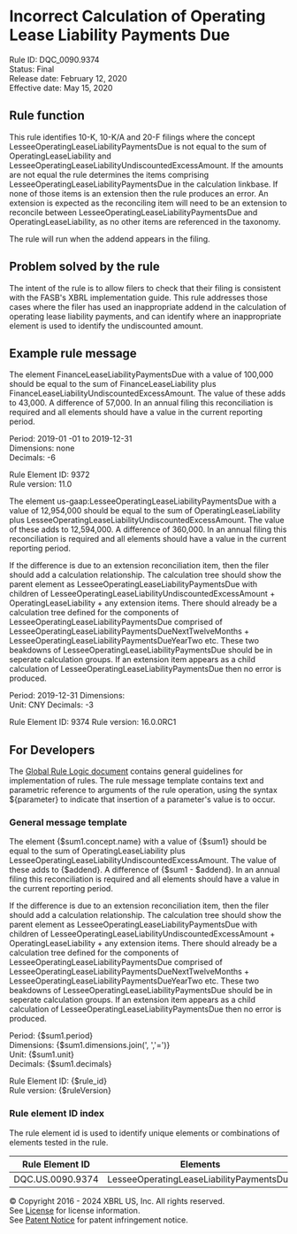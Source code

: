 # Incorrect Calculation of Operating Lease Liability Payments Due  
Rule ID: DQC_0090.9374  
Status: Final  
Release date: February 12, 2020  
Effective date: May 15, 2020  

## Rule function  
This rule identifies 10-K, 10-K/A and 20-F filings where the concept LesseeOperatingLeaseLiabilityPaymentsDue is not equal to the sum of OperatingLeaseLiability and LesseeOperatingLeaseLiabilityUndiscountedExcessAmount. If the amounts are not equal the rule determines the items comprising LesseeOperatingLeaseLiabilityPaymentsDue in the calculation linkbase. If none of those items is an extension then the rule produces an error. An extension is expected as the reconciling item will need to be an extension to reconcile between LesseeOperatingLeaseLiabilityPaymentsDue and OperatingLeaseLiability, as no other items are referenced in the taxonomy. 

The rule will run when the addend appears in the filing.  

## Problem solved by the rule  
The intent of the rule is to allow filers to check that their filing is consistent with the  FASB's XBRL implementation  guide.  This rule addresses those cases where the filer has used an inappropriate addend in the calculation of operating lease liability payments, and can identify where an inappropriate element is used to identify the undiscounted amount.  

## Example rule message  
The element FinanceLeaseLiabilityPaymentsDue with a value of 100,000 should be equal to the sum of FinanceLeaseLiability plus FinanceLeaseLiabilityUndiscountedExcessAmount. The value of these adds to 43,000.  A difference of 57,000. In an annual filing this reconciliation is required and all elements should have a value in the current reporting period.  

Period: 2019-01 -01 to 2019-12-31  
Dimensions: none  
Decimals: -6  

Rule Element ID: 9372  
Rule version: 11.0  

The element us-gaap:LesseeOperatingLeaseLiabilityPaymentsDue with a value of 12,954,000 should be equal to the sum of OperatingLeaseLiability plus LesseeOperatingLeaseLiabilityUndiscountedExcessAmount. The value of these adds to 12,594,000.  A difference of 360,000. In an annual filing this reconciliation is required and all elements should have a value in the current reporting period.

If the difference is due to an extension reconciliation item, then the filer should add a calculation relationship. The calculation tree should show the parent element as LesseeOperatingLeaseLiabilityPaymentsDue with children of LesseeOperatingLeaseLiabilityUndiscountedExcessAmount + OperatingLeaseLiability + any extension items. There should already be a calculation tree defined for the components of LesseeOperatingLeaseLiabilityPaymentsDue comprised of LesseeOperatingLeaseLiabilityPaymentsDueNextTwelveMonths +  LesseeOperatingLeaseLiabilityPaymentsDueYearTwo etc.  These two beakdowns of LesseeOperatingLeaseLiabilityPaymentsDue should be in seperate calculation groups. If an extension item appears as a child calculation of LesseeOperatingLeaseLiabilityPaymentsDue then no error is produced.
 
Period: 2019-12-31
Dimensions:  
Unit: CNY
Decimals: -3

Rule Element ID: 9374
Rule version: 16.0.0RC1

## For Developers  
The [Global Rule Logic document](https://github.com/DataQualityCommittee/dqc_us_rules/blob/master/docs/GlobalRuleLogic.md) contains general guidelines for implementation of rules. The rule message template contains text and parametric reference to arguments of the rule operation, using the syntax ${parameter} to indicate that insertion of a parameter's value is to occur. 
  
### General message template  
The element {$sum1.concept.name} with a value of {$sum1} should be equal to the sum of OperatingLeaseLiability plus LesseeOperatingLeaseLiabilityUndiscountedExcessAmount. The value of these adds to {$addend}.  A difference of {$sum1 - $addend}. In an annual filing this reconciliation is required and all elements should have a value in the current reporting period.

If the difference is due to an extension reconciliation item, then the filer should add a calculation relationship. The calculation tree should show the parent element as LesseeOperatingLeaseLiabilityPaymentsDue with children of LesseeOperatingLeaseLiabilityUndiscountedExcessAmount + OperatingLeaseLiability + any extension items. There should already be a calculation tree defined for the components of LesseeOperatingLeaseLiabilityPaymentsDue comprised of LesseeOperatingLeaseLiabilityPaymentsDueNextTwelveMonths +  LesseeOperatingLeaseLiabilityPaymentsDueYearTwo etc.  These two beakdowns of LesseeOperatingLeaseLiabilityPaymentsDue should be in seperate calculation groups. If an extension item appears as a child calculation of LesseeOperatingLeaseLiabilityPaymentsDue then no error is produced.  

Period: {$sum1.period}  
Dimensions: {$sum1.dimensions.join(', ','=')}  
Unit: {$sum1.unit}  
Decimals: {$sum1.decimals}  

Rule Element ID: {$rule_id}  
Rule version: {$ruleVersion}  

### Rule element ID index  
The rule element id is used to identify unique elements or combinations of elements tested in the rule. 
  
|Rule Element ID|Elements|  
|--------|--------|  
|DQC.US.0090.9374|LesseeOperatingLeaseLiabilityPaymentsDue|  

© Copyright 2016 - 2024 XBRL US, Inc. All rights reserved.   
See [License](https://xbrl.us/dqc-license) for license information.  
See [Patent Notice](https://xbrl.us/dqc-patent) for patent infringement notice.  

